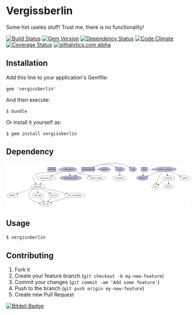 # Vergissberlin

Some hot useles stuff! Trust me, there is no functionality!


[![Build Status](https://travis-ci.org/vergissberlin/vergissberlin.png?branch=master)](https://travis-ci.org/vergissberlin/vergissberlin)
[![Gem Version](https://badge.fury.io/rb/vergissberlin.png)](http://badge.fury.io/rb/vergissberlin)
[![Dependency Status](https://gemnasium.com/vergissberlin/vergissberlin.png)](https://gemnasium.com/vergissberlin/vergissberlin)
[![Code Climate](https://codeclimate.com/github/vergissberlin/vergissberlin.png)](https://codeclimate.com/github/vergissberlin/vergissberlin)
[![Coverage Status](https://coveralls.io/repos/vergissberlin/vergissberlin/badge.png?branch=master)](https://coveralls.io/r/vergissberlin/vergissberlin)
[![githalytics.com alpha](https://cruel-carlota.pagodabox.com/857fba632a5e514065b83540dc2d72b4 "githalytics.com")](http://githalytics.com/vergissberlin/vergissberlin)

## Installation

Add this line to your application's Gemfile:

    gem 'vergissberlin'

And then execute:

    $ bundle

Or install it yourself as:

    $ gem install vergissberlin

## Dependency
![image](gem_graph.png)


## Usage

    $ vergissberlin

## Contributing

1. Fork it
2. Create your feature branch (`git checkout -b my-new-feature`)
3. Commit your changes (`git commit -am 'Add some feature'`)
4. Push to the branch (`git push origin my-new-feature`)
5. Create new Pull Request


[![Bitdeli Badge](https://d2weczhvl823v0.cloudfront.net/vergissberlin/vergissberlin/trend.png)](https://bitdeli.com/free "Bitdeli Badge")

